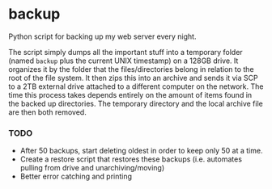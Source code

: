# backup
Python script for backing up my web server every night.

The script simply dumps all the important stuff into a temporary folder (named `backup` plus the current UNIX timestamp) on a 128GB drive. It organizes it by the folder that the files/directories belong in relation to the root of the file system. It then zips this into an archive and sends it via SCP to a 2TB external drive attached to a different computer on the network. The time this process takes depends entirely on the amount of items found in the backed up directories. The temporary directory and the local archive file are then both removed.

### TODO

- After 50 backups, start deleting oldest in order to keep only 50 at a time.
- Create a restore script that restores these backups (i.e. automates pulling from drive and unarchiving/moving)
- Better error catching and printing
